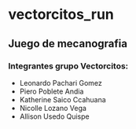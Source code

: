 # vectorcitos_run

## Juego de mecanografia

### Integrantes grupo Vectorcitos:
- Leonardo Pachari Gomez
- Piero Poblete Andia
- Katherine Saico Ccahuana
- Nicolle Lozano Vega
- Allison Usedo Quispe


